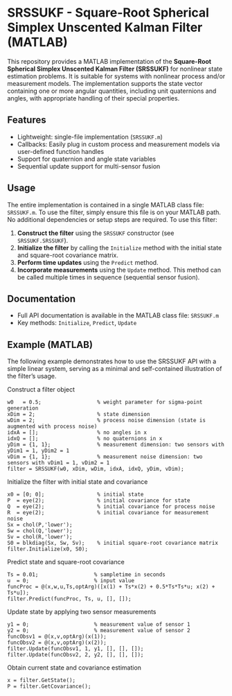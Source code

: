 # SRSSUKF - Square-Root Spherical Simplex Unscented Kalman Filter (MATLAB)

This repository provides a MATLAB implementation of the **Square-Root Spherical Simplex Unscented Kalman Filter (SRSSUKF)** for nonlinear state estimation problems.
It is suitable for systems with nonlinear process and/or measurement models.
The implementation supports the state vector containing one or more angular quantities, including unit quaternions and angles, with appropriate handling of their special properties.


## Features

- Lightweight: single-file implementation (`SRSSUKF.m`)
- Callbacks: Easily plug in custom process and measurement models via user-defined function handles
- Support for quaternion and angle state variables
- Sequential update support for multi-sensor fusion


## Usage

The entire implementation is contained in a single MATLAB class file: `SRSSUKF.m`.
To use the filter, simply ensure this file is on your MATLAB path.
No additional dependencies or setup steps are required.
To use this filter:
1. **Construct the filter** using the `SRSSUKF` constructor (see `SRSSUKF.SRSSUKF`).
2. **Initialize the filter** by calling the `Initialize` method with the initial state and square-root covariance matrix.
3. **Perform time updates** using the `Predict` method.
4. **Incorporate measurements** using the `Update` method. This method can be called multiple times in sequence (sequential sensor fusion).


## Documentation

- Full API documentation is available in the MATLAB class file: `SRSSUKF.m`
- Key methods: `Initialize`, `Predict`, `Update`


## Example (MATLAB)

The following example demonstrates how to use the SRSSUKF API with a simple linear system, serving as a minimal and self-contained illustration of the filter’s usage.

Construct a filter object
```
w0   = 0.5;                  % weight parameter for sigma-point generation
xDim = 2;                    % state dimension
wDim = 2;                    % process noise dimension (state is augmented with process noise)
idxA = [];                   % no angles in x
idxQ = [];                   % no quaternions in x
yDim = {1, 1};               % measurement dimension: two sensors with yDim1 = 1, yDim2 = 1
vDim = {1, 1};               % measurement noise dimension: two sensors with vDim1 = 1, vDim2 = 1
filter = SRSSUKF(w0, xDim, wDim, idxA, idxQ, yDim, vDim);
```

Initialize the filter with initial state and covariance
```
x0 = [0; 0];                 % initial state
P  = eye(2);                 % initial covariance for state
Q  = eye(2);                 % initial covariance for process noise
R  = eye(2);                 % initial covariance for measurement noise
Sx = chol(P,'lower');
Sw = chol(Q,'lower');
Sv = chol(R,'lower');
S0 = blkdiag(Sx, Sw, Sv);    % initial square-root covariance matrix
filter.Initialize(x0, S0);
```

Predict state and square-root covariance
```
Ts = 0.01;                  % sampletime in seconds
u  = 0;                     % input value
funcProc = @(x,w,u,Ts,optArg)([x(1) + Ts*x(2) + 0.5*Ts*Ts*u; x(2) + Ts*u]);
filter.Predict(funcProc, Ts, u, [], []);
```

Update state by applying two sensor measurements
```
y1 = 0;                     % measurement value of sensor 1
y2 = 0;                     % measurement value of sensor 2
funcObsv1 = @(x,v,optArg)(x(1));
funcObsv2 = @(x,v,optArg)(x(2));
filter.Update(funcObsv1, 1, y1, [], [], []);
filter.Update(funcObsv2, 2, y2, [], [], []);
```

Obtain current state and covariance estimation
```
x = filter.GetState();
P = filter.GetCovariance();
```

